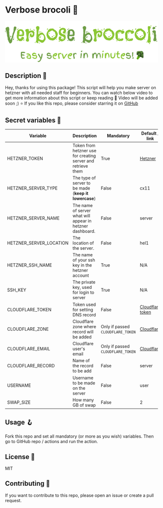 # Verbose brocoli 🥦
![logo.png does not found!](logo.png)

## Description 📙

Hey, thanks for using this package! This script will help you make server on hetzner with all needed staff for beginners. You can watch below video to get more information about this script or keep reading 📖
Video will be added soon ;)
⭐ If you like this repo, please consider starring it on [GitHub](https://github.com/Shirobachi/verbose-broccoli)

## Secret variables 🤫

| Variable                | Description                                                  | Mandatory                         | Default / link                                                     | Other                                                                                       |
| ----------------------- | ------------------------------------------------------------ | --------------------------------- | ------------------------------------------------------------------ | ------------------------------------------------------------------------------------------- |
| HETZNER_TOKEN           | Token from hetzner use for creating server and retrieve them | True                              | [Hetzner](https://console.hetzner.cloud/projects)                  | [See how to generate token](https://imgur.com/a/VhHQjJ9)                                    |
| HETZNER_SERVER_TYPE     | The type of server to be made (**keep it lowercase**)        | False                             | cx11                                                               | [List with all codes!](https://www.hetzner.com/cloud)                                       |
| HETZNER_SERVER_NAME     | The name of server what will appear in hetzner dashboard.    | False                             | server                                                             | Spaces are disallowed                                                                       |
| HETZNER_SERVER_LOCATION | The location of the server.                                  | False                             | hel1                                                               | [There is list of all locations.](https://docs.hetzner.com/cloud/general/locations/)        |
| HETZNER_SSH_NAME        | The name of your ssh key in the hetzner account              | True                              | N/A                                                                | [See how to generate key-pair and add to hetzner](https://imgur.com/OstY28w)                |
| SSH_KEY                 | The private key, used for login to server                    | True                              | N/A                                                                | First generate key pair as for `HETZNER_SSH_NAME` then do [this](https://imgur.com/SSdm85z) |
| CLOUDFLARE_TOKEN        | Token used for setting DNS record                            | False                             | [Cloudflare token](https://dash.cloudflare.com/profile/api-tokens) | [Click me to see how!](https://imgur.com/brNK4nv)                                           |
| CLOUDFLARE_ZONE         | Cloudflare zone where record will be added                   | Only if passed `CLOUDFLARE_TOKEN` | [Cloudflare](https://dash.cloudflare.com)                          | [Click me to see how!](https://i.imgur.com/GwSNcp1.png)                                     |
| CLOUDFLARE_EMAIL        | Cloudflare user's email                                      | Only if passed `CLOUDFLARE_TOKEN` | [Cloudflare](https://dash.cloudflare.com)                          | [Click me to see how!](https://i.imgur.com/TSMDFgM.png)                                     |
| CLOUDFLARE_RECORD       | Name of the record to be add                                 | False                             | server                                                             | N/A                                                                                         |
| USERNAME                | Username to be made on the server                            | False                             | user                                                               | N/A                                                                                         |
| SWAP_SIZE               | How many GB of swap                                          | False                             | 2                                                                  | N/A                                                                                         |

## Usage 🪝

Fork this repo and set all mandatory (or more as you wish) variables. Then go to GitHub repo / actions and run the action.

## License 📝

MIT

## Contributing 🧰

If you want to contribute to this repo, please open an issue or create a pull request.